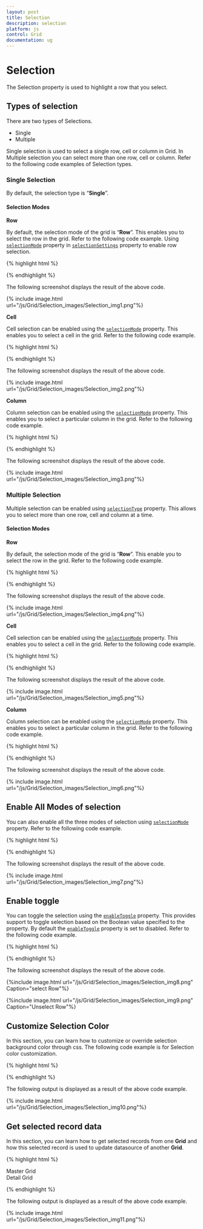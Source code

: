 ```yaml
---
layout: post
title: Selection
description: selection
platform: js
control: Grid
documentation: ug
---
```


# Selection

The Selection property is used to highlight a row that you select. 

## Types of selection

 There are two types of Selections. 

* Single
* Multiple

Single selection is used to select a single row, cell or column in Grid. In Multiple selection you can select more than one row, cell or column. Refer to the following code examples of Selection types.

### Single Selection

By default, the selection type is “**Single**”.

#### Selection Modes

**Row**

By default, the selection mode of the grid is “**Row**”. This enables you to select the row in the grid. Refer to the following code example. Using [`selectionMode`](/js/api/ejgrid#members:selectionsettings-selectionmode "selectionMode") property in [`selectionSettings`]( /js/api/ejgrid#members:selectionsettings "selectionSettings") property to enable row selection.

{% highlight html %}


<div id="Grid"></div>
<script type="text/javascript">
  $(function () {
      $("#Grid").ejGrid({
          // the datasource "window.gridData" is referred from jsondata.min.js
          dataSource: window.gridData,
          allowPaging: true,
          allowSelection: true,
          selectionSettings: { selectionMode: [ej.Grid.SelectionMode.Row] },
          columns: [
                  { field: "OrderID", headerText: "Order ID", width: 75 },
                  { field: "CustomerID", headerText: "Customer ID", width: 80 },
                  { field: "EmployeeID", headerText: "Employee ID", width: 75 },
                  { field: "Freight", width: 75, format: "{0:C}" },
                  { field: "OrderDate", headerText: "Order Date", width: 80, format: "{0:dd/MM/yyyy}" },
                  { field: "ShipCity", headerText: "Ship City", width: 110 }
          ]
      });
  });
</script>


{% endhighlight %}



The following screenshot displays the result of the above code.

{% include image.html url="/js/Grid/Selection_images/Selection_img1.png"%}

**Cell**

Cell selection can be enabled using the [`selectionMode`](/js/api/ejgrid#members:selectionsettings-selectionmode "selectionMode") property. This enables you to select a cell in the grid. Refer to the following code example.

{% highlight html %}


<div id="Grid"></div>
<script type="text/javascript">
  $(function () {
      $("#Grid").ejGrid({
          // the datasource "window.gridData" is referred from jsondata.min.js
          dataSource: window.gridData,
          allowPaging: true,
          allowSelection: true,
          selectionSettings: { selectionMode: [ej.Grid.SelectionMode.Cell] },
          columns: [
                  { field: "OrderID", headerText: "Order ID", width: 75 },
                  { field: "CustomerID", headerText: "Customer ID", width: 80 },
                  { field: "EmployeeID", headerText: "Employee ID", width: 75 },
                  { field: "Freight", width: 75, format: "{0:C}" },
                  { field: "OrderDate", headerText: "Order Date", width: 80, format: "{0:dd/MM/yyyy}" },
                  { field: "ShipCity", headerText: "Ship City", width: 110 }
          ]
      });
  });
</script>


{% endhighlight %}



The following screenshot displays the result of the above code.

{% include image.html url="/js/Grid/Selection_images/Selection_img2.png"%}

**Column**

Column selection can be enabled using the [`selectionMode`](/js/api/ejgrid#members:selectionsettings-selectionmode "selectionMode") property. This enables you to select a particular column in the grid. Refer to the following code example.

{% highlight html %}


<div id="Grid"></div>
<script type="text/javascript">
  $(function () {
      $("#Grid").ejGrid({
          // the datasource "window.gridData" is referred from jsondata.min.js
          dataSource: window.gridData,
          allowPaging: true,
          allowSelection: true,
          selectionSettings: { selectionMode: [ej.Grid.SelectionMode.Column] },
          columns: [
                  { field: "OrderID", headerText: "Order ID", width: 75 },
                  { field: "CustomerID", headerText: "Customer ID", width: 80 },
                  { field: "EmployeeID", headerText: "Employee ID", width: 75 },
                  { field: "Freight", width: 75, format: "{0:C}" },
                  { field: "OrderDate", headerText: "Order Date", width: 80, format: "{0:dd/MM/yyyy}" },
                  { field: "ShipCity", headerText: "Ship City", width: 110 }
          ]
      });
  });
</script>


{% endhighlight %}



The following screenshot displays the result of the above code.

{% include image.html url="/js/Grid/Selection_images/Selection_img3.png"%}

### Multiple Selection

Multiple selection can be enabled using [`selectionType`](/js/api/ejgrid#members:selectiontype "selectionType") property. This allows you to select more than one row, cell and column at a time.

#### Selection Modes

**Row**

By default, the selection mode of the grid is “**Row**”. This enable you to select the row in the grid. Refer to the following code example.

{% highlight html %}


<div id="Grid"></div>
<script type="text/javascript">
  $(function () {
      $("#Grid").ejGrid({
          // the datasource "window.gridData" is referred from jsondata.min.js
          dataSource: window.gridData,
          allowPaging: true,
          allowSelection: true,
          //select the multiple records in the grid.
          selectionType: "multiple",   // you can also enable to select single record{selectionType:"single"}
          selectionSettings: { selectionMode: [ej.Grid.SelectionMode.Row] },
          columns: [
                  { field: "OrderID", headerText: "Order ID", width: 75 },
                  { field: "CustomerID", headerText: "Customer ID", width: 80 },
                  { field: "EmployeeID", headerText: "Employee ID", width: 75 },
                  { field: "Freight", width: 75, format: "{0:C}" },
                  { field: "OrderDate", headerText: "Order Date", width: 80, format: "{0:dd/MM/yyyy}" },
                  { field: "ShipCity", headerText: "Ship City", width: 110 }
          ]
      });
  });
</script>



{% endhighlight %}



The following screenshot displays the result of the above code.

{% include image.html url="/js/Grid/Selection_images/Selection_img4.png"%}

**Cell**

Cell selection can be enabled using the [`selectionMode`](/js/api/ejgrid#members:selectionsettings-selectionmode "selectionMode") property. This enables you to select a cell in the grid. Refer to the following code example.

{% highlight html %}


<div id="Grid"></div>
<script type="text/javascript">
  $(function () {
      $("#Grid").ejGrid({
          // the datasource "window.gridData" is referred from jsondata.min.js
          dataSource: window.gridData,
          allowPaging: true,
          allowSelection: true,
          //select the multiple records in the grid.
          selectionType: "multiple",   // you can also enable to select single record{selectionType:"single"}
          selectionSettings: { selectionMode: [ej.Grid.SelectionMode.Cell] },
          columns: [
                  { field: "OrderID", headerText: "Order ID", width: 75 },
                  { field: "CustomerID", headerText: "Customer ID", width: 80 },
                  { field: "EmployeeID", headerText: "Employee ID", width: 75 },
                  { field: "Freight", width: 75, format: "{0:C}" },
                  { field: "OrderDate", headerText: "Order Date", width: 80, format: "{0:dd/MM/yyyy}" },
                  { field: "ShipCity", headerText: "Ship City", width: 110 }
          ]
      });
  });
</script>



{% endhighlight %}



The following screenshot displays the result of the above code.

{% include image.html url="/js/Grid/Selection_images/Selection_img5.png"%}

**Column**

Column selection can be enabled using the [`selectionMode`](/js/api/ejgrid#members:selectionsettings-selectionmode "selectionMode") property. This enables you to select a particular column in the grid. Refer to the following code example.

{% highlight html %}


<div id="Grid"></div>
<script type="text/javascript">
  $(function () {
      $("#Grid").ejGrid({
          // the datasource "window.gridData" is referred from jsondata.min.js
          dataSource: window.gridData,
          allowPaging: true,
          allowSelection: true,
          //select the multiple records in the grid.
          selectionType: "multiple",   // you can also enable to select single record{selectionType:"single"}
          selectionSettings: { selectionMode: [ej.Grid.SelectionMode.Column] },
          columns: [
                  { field: "OrderID", headerText: "Order ID", width: 75 },
                  { field: "CustomerID", headerText: "Customer ID", width: 80 },
                  { field: "EmployeeID", headerText: "Employee ID", width: 75 },
                  { field: "Freight", width: 75, format: "{0:C}" },
                  { field: "OrderDate", headerText: "Order Date", width: 80, format: "{0:dd/MM/yyyy}" },
                  { field: "ShipCity", headerText: "Ship City", width: 110 }
          ]
      });
  });
</script>



{% endhighlight %}



The following screenshot displays the result of the above code.

{% include image.html url="/js/Grid/Selection_images/Selection_img6.png"%}

## Enable All Modes of selection

You can also enable all the three modes of selection using [`selectionMode`](/js/api/ejgrid#members:selectionsettings-selectionmode "selectionMode") property. Refer to the following code example.

{% highlight html %}

<div id="Grid"></div>
<script type="text/javascript">
  $(function () {
      $("#Grid").ejGrid({
          // the datasource "window.gridData" is referred from jsondata.min.js
          dataSource: window.gridData,
          allowPaging: true,
          allowSelection: true,
          selectionSettings: { selectionMode: [ej.Grid.SelectionMode.Row, ej.Grid.SelectionMode.Cell, ej.Grid.SelectionMode.Column] },
          columns: [
                  { field: "OrderID", headerText: "Order ID", width: 75 },
                  { field: "CustomerID", headerText: "Customer ID", width: 80 },
                  { field: "EmployeeID", headerText: "Employee ID", width: 75 },
                  { field: "Freight", width: 75, format: "{0:C}" },
                  { field: "OrderDate", headerText: "Order Date", width: 80, format: "{0:dd/MM/yyyy}" },
                  { field: "ShipCity", headerText: "Ship City", width: 110 }
          ]
      });
  });
</script>



{% endhighlight %}



The following screenshot displays the result of the above code.

{% include image.html url="/js/Grid/Selection_images/Selection_img7.png"%}

## Enable toggle

You can toggle the selection using the [`enableToggle`](/js/api/ejgrid#members:selectionsettings-enabletoggle "enableToggle") property. This provides support to toggle selection based on the Boolean value specified to the property. By default the [`enableToggle`](/js/api/ejgrid#members:selectionsettings-enabletoggle "enableToggle") property is set to disabled. Refer to the following code example.

{% highlight html %}


<div id="Grid"></div>
<script type="text/javascript">
  $(function () {
      $("#Grid").ejGrid({
          // the datasource "window.gridData" is referred from jsondata.min.js
          dataSource: window.gridData,
          allowPaging: true,
          allowSelection: true,
          selectionSettings: { selectionMode: [ej.Grid.SelectionMode.Row], enableToggle: true },
          columns: [
                  { field: "OrderID", headerText: "Order ID", width: 75 },
                  { field: "CustomerID", headerText: "Customer ID", width: 80 },
                  { field: "EmployeeID", headerText: "Employee ID", width: 75 },
                  { field: "Freight", width: 75, format: "{0:C}" },
                  { field: "OrderDate", headerText: "Order Date", width: 80, format: "{0:dd/MM/yyyy}" },
                  { field: "ShipCity", headerText: "Ship City", width: 110 }
          ]
      });
  });
</script>

{% endhighlight %}



The following screenshot displays the result of the above code.

{%include image.html url="/js/Grid/Selection_images/Selection_img8.png" Caption="select Row"%}

{%include image.html url="/js/Grid/Selection_images/Selection_img9.png" Caption="Unselect Row"%}

## Customize Selection Color

In this section, you can learn how to customize or override selection background color through css. The following code example is for Selection color customization.

{% highlight html %}

<head>
  <style type="text/css">
    .e-grid td.e-active {
    background-color: lightseagreen !important;
    }
  </style>
</head>
<body>
  <div id="Grid"></div>
  <script type="text/javascript">
    $(function () {
        $("#Grid").ejGrid({
            // the datasource "window.gridData" is referred from jsondata.min.js
            dataSource: window.gridData,
            //select the multiple records in the grid.
            selectionType: "multiple",  // you can also enable to select single
            allowPaging: true,
            pageSettings: { pageSize: 8 }
        });
    });
  </script>
</body>


{% endhighlight %}



The following output is displayed as a result of the above code example.

{% include image.html url="/js/Grid/Selection_images/Selection_img10.png"%}

## Get selected record data

In this section, you can learn how to get selected records from one **Grid** and how this selected record is used to update datasource of another **Grid**. 

{% highlight html %}


  <div class="label1">Master Grid </div>
<div id="MasterGrid"></div>
<div class="label1">Detail Grid</div>
<div id="DetailGrid"></div>
<script type="text/javascript">
  $(function () {
      $("#MasterGrid").ejGrid({
          // the datasource "window.employeeData" is referred from templatelocaldata.js
          dataSource: ej.DataManager(window.employeeData).executeLocal(ej.Query().take(5)),
          rowSelected: function (args) {
              var employeeID = args.data.EmployeeID;
              var detaildata = ej.DataManager(window.gridData).executeLocal(ej.Query().where("EmployeeID", ej.FilterOperators.equal, employeeID, false).take(10));
              var gridObj = $("#DetailGrid").ejGrid("instance");
              gridObj.model.dataSource = ej.DataManager(detaildata.slice(0, 5));
              $("#DetailGrid").ejGrid("refreshContent");
          },
      });
  
      $("#DetailGrid").ejGrid({
          // the datasource "window.gridData" is referred from jsondata.min.js
          dataSource: ej.DataManager(window.gridData).executeLocal(ej.Query().take(10)),
          allowPaging: false
      });
  
      $("#MasterGrid").ejGrid("selectRows", 0);
  
  });
</script>


{% endhighlight %}



The following output is displayed as a result of the above code example.

{% include image.html url="/js/Grid/Selection_images/Selection_img11.png"%}

